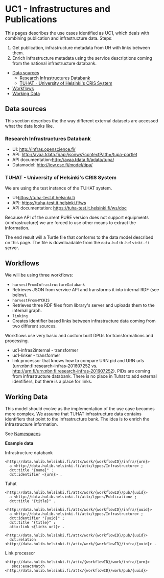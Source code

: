 # UC1 - Infrastructures and Publications

This pages describes the use cases identified as UC1, which deals with combining publication and infrastructure data.
Steps:

1. Get publication, infrastructure metadata from UH with links between them.
2. Enrich infrastructure metadata using the service descriptions coming from the national infrastructure databank.

<!-- TOC START min:1 max:3 link:true update:false -->
  - [Data sources](#data-sources)
    - [Research Infrastructures Databank](#research-infrastructures-databank)
    - [TUHAT - University of Helsinki's CRIS System](#tuhat---university-of-helsinkis-cris-system)
  - [Workflows](#workflows)
  - [Working Data](#working-data)

<!-- TOC END -->

## Data sources

This section describes the the way different external datasets are accessed what the data looks like.

### Research Infrastructures Databank

* UI: http://infras.openscience.fi/
* API: http://avaa.tdata.fi/api/jsonws?contextPath=/tupa-portlet
* API documentation:http://avaa.tdata.fi/adata/tupa/
* Datamodel: http://iow.csc.fi/model/tipa/

### TUHAT - University of Helsinki's CRIS System

We are using the test instance of the TUHAT system.

* UI:https://tuha-test.it.helsinki.fi
* API: https://tuha-test.it.helsinki.fi/ws
* API documentation: https://tuha-test.it.helsinki.fi/ws/doc

Because API of the current PURE version does not support equipments (=infrastructure) we are forced to use other means to extract the information.

The end result will a Turtle file that conforms to the data model described on this page. The file is downloadable from the `data.hulib.helsinki.fi` server.

## Workflows

We will be using three workflows:

* `harvestFromInfrastructureDatabank`
 * Retrieves JSON from service API and transforms it into internal RDF (see below).
* `harvestFromHYCRIS`
 * Retrieves three RDF files from library's server and uploads them to the internal graph.
* `linking`
 * Creates identifier based links between infrastructure data coming from two different sources.

Workflows use very basic and custom built DPUs for transformations and processing.

* uc1-infras2internal - transformer
* uc1-linker - transformer
 * link processor that knows how to compare URN pid and URN urls (urn:nbn:fi:research-infras-201607252 vs. http://urn.fi/urn:nbn:fi:research-infras-201607252). PIDs are coming from infrastructure databank. There is no place in Tuhat to add external identifiers, but there is a place for links.

## Working Data

This model should evolve as the implementation of the use case becomes more complex.
We assume that TUHAT infrastructure data contains identifiers that point to the infrastructure bank. The idea is to enrich the infrastructure information.

See [Namespaces](Namespaces.md)

**Example data**

Infrastructure databank
```turtle
<http://data.hulib.helsinki.fi/attx/work/{workflowID}/infra/{urn}>
  a <http://data.hulib.helsinki.fi/attx/types/Infrastructure> ;
  dct:title "{name}" ;
  dct:identifier <{urn}> .
```

Tuhat
```turtle
<http://data.hulib.helsinki.fi/attx/work/{workflowID}/pub/{uuid}>
  a <http://data.hulib.helsinki.fi/attx/types/Publication> ;
  dct:title "{title}" .

<http://data.hulib.helsinki.fi/attx/work/{workflowID}/infra/{uuid}>
  a <http://data.hulib.helsinki.fi/attx/types/Infrastructure> ;
  dct:identifier "{uuid}" ;
  dct:title "{title}" ;
  attx:link <{links url}> .

<http://data.hulib.helsinki.fi/attx/work/{workflowID}/pub/{uuid}>
  dct:relation <http://data.hulib.helsinki.fi/attx/work/{workflowID}/infra/{uuid}> .
```

Link processor
```turtle
<http://data.hulib.helsinki.fi/attx/{workflowID}/work/infra/{urn}>
   skos:exactMatch <http://data.hulib.helsinki.fi/attx/{workflowID}/work/pub/{uuid}>
```
